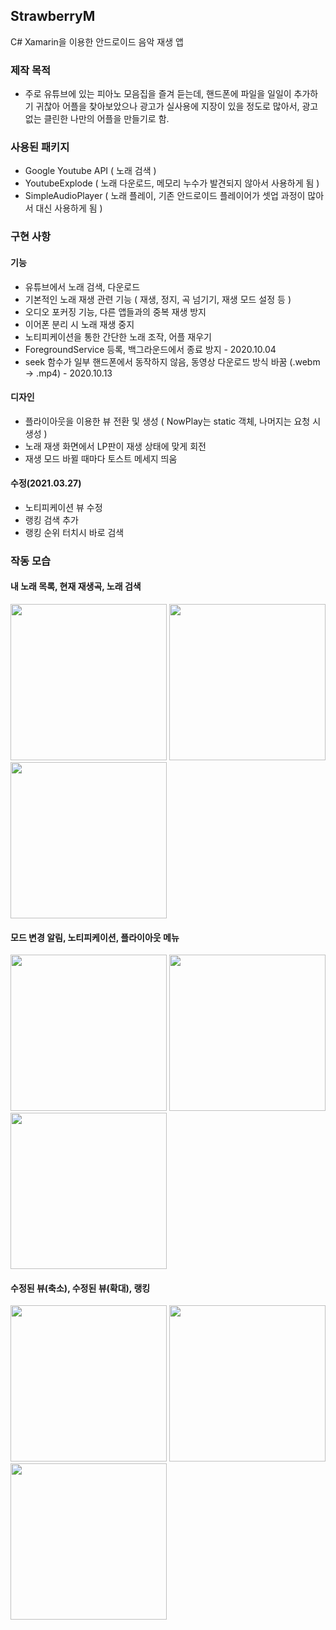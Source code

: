 ## StrawberryM
C# Xamarin을 이용한 안드로이드 음악 재생 앱

### 제작 목적
* 주로 유튜브에 있는 피아노 모음집을 즐겨 듣는데, 핸드폰에 파일을 일일이 추가하기 귀찮아 어플을 찾아보았으나 
광고가 실사용에 지장이 있을 정도로 많아서, 광고 없는 클린한 나만의 어플을 만들기로 함.

### 사용된 패키지
*  Google Youtube API ( 노래 검색 ) 
*  YoutubeExplode ( 노래 다운로드, 메모리 누수가 발견되지 않아서 사용하게 됨 )
*  SimpleAudioPlayer ( 노래 플레이, 기존 안드로이드 플레이어가 셋업 과정이 많아서 대신 사용하게 됨 )

### 구현 사항
#### 기능
* 유튜브에서 노래 검색, 다운로드
* 기본적인 노래 재생 관련 기능 ( 재생, 정지, 곡 넘기기, 재생 모드 설정 등 )
* 오디오 포커징 기능, 다른 앱들과의 중복 재생 방지
* 이어폰 분리 시 노래 재생 중지 
* 노티피케이션을 통한 간단한 노래 조작, 어플 재우기
* ForegroundService 등록, 백그라운드에서 종료 방지 - 2020.10.04
* seek 함수가 일부 핸드폰에서 동작하지 않음, 동영상 다운로드 방식 바꿈 (.webm -> .mp4) - 2020.10.13

#### 디자인
* 플라이아웃을 이용한 뷰 전환 및 생성 ( NowPlay는 static 객체, 나머지는 요청 시 생성 )
* 노래 재생 화면에서 LP판이 재생 상태에 맞게 회전
* 재생 모드 바뀔 때마다 토스트 메세지 띄움

#### 수정(2021.03.27)
* 노티피케이션 뷰 수정
* 랭킹 검색 추가
* 랭킹 순위 터치시 바로 검색

### 작동 모습
#### 내 노래 목록, 현재 재생곡, 노래 검색
<div>
  <image width="250" src=https://user-images.githubusercontent.com/59993347/94995037-750f2880-05d6-11eb-8bf1-b469dc226ab8.jpg>
  <image width="250" src=https://user-images.githubusercontent.com/59993347/94995033-72acce80-05d6-11eb-8a37-818ba05b78ac.jpg>
  <image width="250" src=https://user-images.githubusercontent.com/59993347/94995039-75a7bf00-05d6-11eb-9993-6e024e199527.jpg>
</div>

#### 모드 변경 알림, 노티피케이션, 플라이아웃 메뉴
<div>
  <image width="250" src=https://user-images.githubusercontent.com/59993347/94995035-73ddfb80-05d6-11eb-8a45-f76fd4378ca6.jpg>
  <image width="250" src=https://user-images.githubusercontent.com/59993347/94995036-74769200-05d6-11eb-9309-19f858c5ac9e.jpg>
  <image width="250" src=https://user-images.githubusercontent.com/59993347/94995038-75a7bf00-05d6-11eb-8b26-a920283a490d.jpg>
</div>

#### 수정된 뷰(축소), 수정된 뷰(확대), 랭킹
<div>
  <image width="250" src=https://user-images.githubusercontent.com/59993347/112708179-eb407800-8ef3-11eb-96c6-e612a9d5fcec.jpg>
  <image width="250" src=https://user-images.githubusercontent.com/59993347/112708178-ea0f4b00-8ef3-11eb-8095-c0adccc079bc.jpg>
  <image width="250" src=https://user-images.githubusercontent.com/59993347/112708180-ebd90e80-8ef3-11eb-989e-75f5369dc1ae.jpg>
</div>


